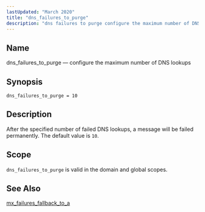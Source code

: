 ```yaml
---
lastUpdated: "March 2020"
title: "dns_failures_to_purge"
description: "dns failures to purge configure the maximum number of DNS lookups dns failures to purge 10 After the specified number of failed DNS lookups a message will be failed permanently The default value is 10 dns failures to purge is valid in the domain and global scopes mx failures fallback..."
---
```


<a name="conf.ref.dns_failures_to_purge"></a> 
## Name

dns_failures_to_purge — configure the maximum number of DNS lookups

## Synopsis

`dns_failures_to_purge = 10`

<a name="idp24301472"></a> 
## Description

After the specified number of failed DNS lookups, a message will be failed permanently. The default value is `10`.

<a name="idp24303824"></a> 
## Scope

`dns_failures_to_purge` is valid in the domain and global scopes.

<a name="idp24306096"></a> 
## See Also

[mx_failures_fallback_to_a](/momentum/4/config/ref-mx-failures-fallback-to-a)